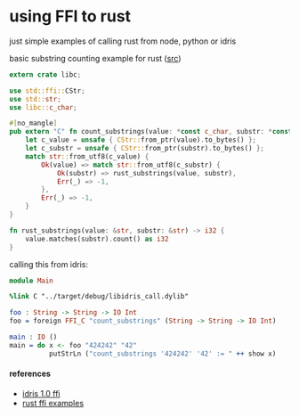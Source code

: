 # using FFI to rust

just simple examples of calling rust from node, python or idris

basic substring counting example for rust ([src]())

```rust
extern crate libc;

use std::ffi::CStr;
use std::str;
use libc::c_char;

#[no_mangle]
pub extern "C" fn count_substrings(value: *const c_char, substr: *const c_char) -> i32 {
    let c_value = unsafe { CStr::from_ptr(value).to_bytes() };
    let c_substr = unsafe { CStr::from_ptr(substr).to_bytes() };
    match str::from_utf8(c_value) {
        Ok(value) => match str::from_utf8(c_substr) {
            Ok(substr) => rust_substrings(value, substr),
            Err(_) => -1,
        },
        Err(_) => -1,
    }
}

fn rust_substrings(value: &str, substr: &str) -> i32 {
    value.matches(substr).count() as i32
}
```

calling this from idris:


```idris
module Main

%link C "../target/debug/libidris_call.dylib"

foo : String -> String -> IO Int
foo = foreign FFI_C "count_substrings" (String -> String -> IO Int)

main : IO ()
main = do x <- foo "424242" "42"
          putStrLn ("count_substrings '424242' '42' := " ++ show x)
```

#### references

- [idris 1.0 ffi](http://docs.idris-lang.org/en/latest/reference/ffi.html)
- [rust ffi examples](https://zsiciarz.github.io/24daysofrust/book/vol1/day23.html)
